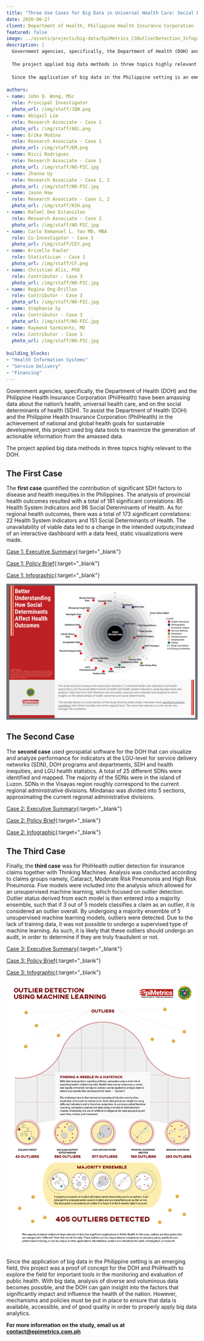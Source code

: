 ```yaml
---
title: "Three Use Cases for Big Data in Universal Health Care: Social Determinants of Health, Service Delivery Networks, and Fraud Detection"
date: 2020-06-27
client: Department of Health, Philippine Health Insurance Corporation
featured: false
image: ../assets/projects/big-data/EpiMetrics_C3OutlierDetection_Infographic_022018.png
description: |
  Government agencies, specifically, the Department of Health (DOH) and the Philippine Health Insurance Corporation (PhilHealth) have been amassing data about the nation’s health, universal health  care, and on the social determinants of health (SDH). To assist the Department of Health (DOH) and the Philippine Health Insurance Corporation (PhilHealth) in the achievement of national and global health goals for sustainable development, this project used big data tools to maximize the generation of actionable information from the amassed data.
  
  The project applied big data methods in three topics highly relevant to the DOH. The first case quantified the contribution of significant SDH factors to disease and health inequities in the Philippines. The second case used geospatial software for the DOH that can visualize and analyze performance for indicators at the LGU-level for service delivery networks (SDN), DOH programs and departments, SDH and health inequities, and LGU health statistics. Lastly, the third case was for PhilHealth outlier detection for insurance claims together with Thinking Machines.
  
  Since the application of big data in the Philippine setting is an emerging field, this project was a proof of concept for the DOH and PhilHealth to explore the field for important tools in the monitoring and evaluation of public health. With big data, analysis of diverse and voluminous data becomes possible, and the DOH can gain insight into the factors that significantly impact and influence the health of the nation. However, mechanisms and policies must be put in place to ensure that data is available, accessible, and of good quality in order to properly apply big data analytics.

authors: 
- name: John Q. Wong, MSc
  role: Principal Investigator
  photo_url: /img/staff/JQW.png
- name: Abigail Lim
  role: Research Associate - Case 1
  photo_url: /img/staff/AEL.png
- name: Erika Modina
  role: Research Associate - Case 1
  photo_url: /img/staff/EM.png
- name: Ricci Rodriguez
  role: Research Associate - Case 1
  photo_url: /img/staff/NO-PIC.jpg
- name: Jhanna Uy
  role: Research Associate - Case 1, 2
  photo_url: /img/staff/NO-PIC.jpg
- name: Jason Haw
  role: Research Associate - Case 1, 2
  photo_url: /img/staff/NJH.png
- name: Rafael Deo Estanislao
  role: Research Associate - Case 2
  photo_url: /img/staff/NO-PIC.jpg
- name: Carlo Emmanuel L. Yao MD, MBA
  role: Co-Investigator - Case 3
  photo_url: /img/staff/CEY.png
- name: Krizelle Fowler
  role: Statistician - Case 1
  photo_url: /img/staff/CF.png
- name: Christian Alis, PhD
  role: Contributor - Case 3
  photo_url: /img/staff/NO-PIC.jpg
- name: Regina Ong-Drillon
  role: Contributor - Case 3
  photo_url: /img/staff/NO-PIC.jpg
- name: Stephanie Sy
  role: Contributor - Case 3
  photo_url: /img/staff/NO-PIC.jpg
- name: Raymond Sarmiento, MD
  role: Contributor - Case 3
  photo_url: /img/staff/NO-PIC.jpg

building_blocks:
- "Health Information Systems"
- "Service Delivery"
- "Financing"
---
```


Government agencies, specifically, the Department of Health (DOH) and the Philippine Health Insurance Corporation (PhilHealth) have been amassing data about the nation’s health, universal health  care, and on the social determinants of health (SDH). To assist the Department of Health (DOH) and the Philippine Health Insurance Corporation (PhilHealth) in the achievement of national and global health goals for sustainable development, this project used big data tools to maximize the generation of actionable information from the amassed data.

The project applied big data methods in three topics highly relevant to the DOH. 

## The First Case

The **first case** quantified the contribution of significant SDH factors to disease and health inequities in the Philippines. The analysis of provincial health outcomes resulted with a total of 181 significant correlations: 85 Health System Indicators and 96 Social Determinants of Health. As for regional health outcomes, there was a total of 173 significant correlations: 22 Health System Indicators and 151 Social Determinants of Health. The unavailability of viable data led to a change in the intended outputs;instead of an interactive dashboard with a data feed, static visualizations were made.

[Case 1: Executive Summary](../assets/projects/big-data/EpiMetrics_C1SocialDeterminants_ExecSumm.pdf){:target="_blank"}

[Case 1: Policy Brief](../assets/projects/big-data/EpiMetrics_C1SocialDeterminants_PolicyBrief_022018.pdf){:target="_blank"}

[Case 1: Infographic](../assets/projects/big-data/EpiMetrics_C1SocialDeterminants_Infographic_062018-1.png){:target="_blank"}

![](../assets/projects/big-data/EpiMetrics_C1SocialDeterminants_Infographic_062018-1.png)

## The Second Case

The **second case** used geospatial software for the DOH that can visualize and analyze performance for indicators at the LGU-level for service delivery networks (SDN), DOH programs and departments, SDH and health inequities, and LGU health statistics. A total of 25 different SDNs were identified and mapped. The majority of the SDNs were in the island of Luzon. SDNs in the Visayas region roughly correspond to the current regional administrative divisions. Mindanao was divided into 5 sections, approximating the current regional administrative divisions.

[Case 2: Executive Summary](../assets/projects/big-data/EpiMetrics_C2SDN_ExecSumm.pdf){:target="_blank"}

[Case 2: Policy Brief](../assets/projects/big-data/EpiMetrics_C2ServiceDeliveryNetworks_PolicyBrief_022018.pdf){:target="_blank"}

[Case 2: Infographic](../assets/projects/big-data/EpiMetrics_C2SDNDevelopment_Infographic_062018.pdf){:target="_blank"}

<!-- ![](../assets/projects/big-data/EpiMetrics_C2SDNDevelopment_Infographic_062018.pdf) -->

## The Third Case

Finally, the **third case** was for PhilHealth outlier detection for insurance claims together with Thinking Machines. Analysis was conducted according to claims groups namely, Cataract, Moderate Risk Pneumonia and High Risk Pneumonia. Five models were included into the analysis which allowed for an unsupervised machine learning, which focused on outlier detection. Outlier status derived from each model is then entered into a majority ensemble, such that if 3 out of 5 models classifies a claim as an outlier, it is considered an outlier overall. By undergoing a majority ensemble of 5 unsupervised machine learning models, outliers were detected. Due to the lack of training data, it was not possible to undergo a supervised type of machine learning. As such, it is likely that these outliers should undergo an audit, in order to determine if they are truly fraudulent or not.

[Case 3: Executive Summary](../assets/projects/big-data/EpiMetrics_C3OutlierDetection_ExecSumm.pdf){:target="_blank"}

[Case 3: Policy Brief](../assets/projects/big-data/EpiMetrics_C3OutlierDetection_PolicyBrief_022018.pdf){:target="_blank"}

[Case 3: Infographic](../assets/projects/big-data/EpiMetrics_C3OutlierDetection_Infographic_022018.png){:target="_blank"}

![](../assets/projects/big-data/EpiMetrics_C3OutlierDetection_Infographic_022018.png)

Since the application of big data in the Philippine setting is an emerging field, this project was a proof of concept for the DOH and PhilHealth to explore the field for important tools in the monitoring and evaluation of public health. With big data, analysis of diverse and voluminous data becomes possible, and the DOH can gain insight into the factors that significantly impact and influence the health of the nation. However, mechanisms and policies must be put in place to ensure that data is available, accessible, and of good quality in order to properly apply big data analytics.

**For more information on the study, email us at [contact@epimetrics.com.ph](mailto:contact@epimetrics.com.ph)**